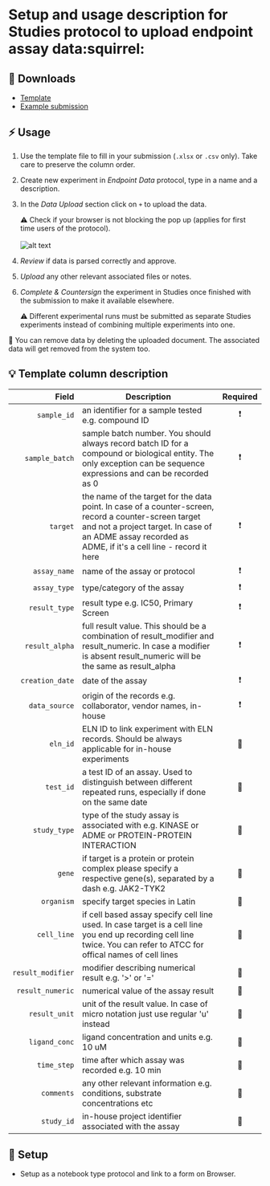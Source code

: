 # Setup and usage description for Studies protocol to upload endpoint assay data:squirrel:

## :floppy_disk: Downloads
* [Template](template.xlsx)
* [Example submission](example_submission.xlsx)

## :zap: Usage
1. Use the template file to fill in your submission (`.xlsx` or `.csv` only). Take care to preserve the column order.

1. Create new experiment in *Endpoint Data* protocol, type in a name and a description.

1. In the *Data Upload* section click on `+` to upload the data.

   :warning: Check if your browser is not blocking the pop up (applies for first time users of the protocol).
<br/><br/>
   ![alt text](https://www.howtogeek.com/wp-content/uploads/2019/04/x2019-04-17_12h32_07-2.png.pagespeed.gp+jp+jw+pj+ws+js+rj+rp+rw+ri+cp+md.ic.TOnKYPJvpu.png)

1. *Review* if data is parsed correctly and approve.

1. *Upload* any other relevant associated files or notes.

1. *Complete & Countersign* the experiment in Studies once finished with the submission to make it available elsewhere.

   :warning: Different experimental runs must be submitted as separate Studies experiments instead of combining multiple experiments into one.

:duck: You can remove data by deleting the uploaded document. The associated data will get removed from the system too.

## :bulb: Template column description

| Field | Description | Required |
| -----------: | ----------------- | :----------: |
| `sample_id` | an identifier for a sample tested e.g. compound ID | :heavy_exclamation_mark: |
| `sample_batch` | sample batch number. You should always record batch ID for a compound or biological entity. The only exception can be sequence expressions and can be recorded as 0  | :heavy_exclamation_mark: |
| `target` | the name of the target for the data point. In case of a counter-screen, record a counter-screen target and not a project target. In case of an ADME assay recorded as ADME, if it's a cell line - record it here | :heavy_exclamation_mark: |
| `assay_name` | name of the assay or protocol | :heavy_exclamation_mark: |
| `assay_type` | type/category of the assay | :heavy_exclamation_mark: |
| `result_type` | result type e.g. IC50, Primary Screen | :heavy_exclamation_mark: |
| `result_alpha` | full result value. This should be a combination of result_modifier and result_numeric. In case a modifier is absent result_numeric will be the same as result_alpha | :heavy_exclamation_mark: |
| `creation_date` | date of the assay | :heavy_exclamation_mark: |
| `data_source` | origin of the records e.g. collaborator, vendor names, in-house | :heavy_exclamation_mark: |
| `eln_id` | ELN ID to link experiment with ELN records. Should be always applicable for in-house experiments | 🤔 |
| `test_id` | a test ID of an assay. Used to distinguish between different repeated runs, especially if done on the same date | 🤔 |
| `study_type` | type of the study assay is associated with e.g. KINASE or ADME or PROTEIN-PROTEIN INTERACTION | 🤔 | 
| `gene` | if target is a protein or protein complex please specify a respective gene(s), separated by a dash e.g. JAK2-TYK2 | 🤔  |
| `organism` | specify target species in Latin |  🤔 |
| `cell_line` | if cell based assay specify cell line used. In case target is a cell line you end up recording cell line twice. You can refer to ATCC for offical names of cell lines | 🤔  |
| `result_modifier` | modifier describing numerical result e.g. '>' or '=' |  🤔 |
| `result_numeric` | numerical value of the assay result |  🤔 |
| `result_unit` | unit of the result value. In case of micro notation just use regular 'u' instead |  🤔 |
| `ligand_conc` | ligand concentration and units e.g. 10 uM |  🤔 |
| `time_step` | time after which assay was recorded e.g. 10 min |  🤔 |
| `comments` | any other relevant information e.g. conditions, substrate concentrations etc |  🤔 |
| `study_id` | in-house project identifier associated with the assay |  🤔 |

## :hammer: Setup
* Setup as a notebook type protocol and link to a form on Browser.

